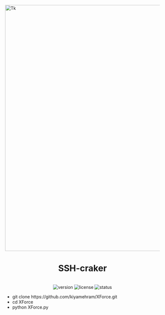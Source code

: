 <p align="center">

  <img src="https://media.istockphoto.com/id/493559700/photo/pray.jpg?s=612x612&w=0&k=20&c=4gtmv5fDs8jIr6uosQAUG21F0xRDbSux0GGQtxrHGcI=" alt="Tk" align="center" width="800"></p>

<h1 align="center"> SSH-craker</h1>
<p align="center">
  <br>
  <img src="https://img.shields.io/badge/version-1.0.0-black" alt="version">
  <img src="https://img.shields.io/badge/license-MIT-green" alt="license">
  <img src="https://img.shields.io/badge/status-active-brightgreen" alt="status">
</p>
<ul>
<li>git clone https://github.com/kiyamehram/XForce.git</li>
<li>cd XForce</li>
<li>python XForce.py </li>
</ul>
